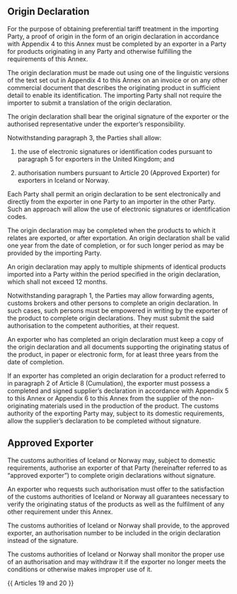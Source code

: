 ## Origin Declaration

For the purpose of obtaining preferential tariff treatment in the importing Party, a proof of origin in the form of an origin declaration in accordance with Appendix 4 to this Annex must be completed by an exporter in a Party for products originating in any Party and otherwise fulfilling the requirements of this Annex.

The origin declaration must be made out using one of the linguistic versions of the text set out in Appendix 4 to this Annex on an invoice or on any other commercial document that describes the originating product in sufficient detail to enable its identification. The importing Party shall not require the importer to submit a translation of the origin declaration.

The origin declaration shall bear the original signature of the exporter or the authorised representative under the exporter’s responsibility.

Notwithstanding paragraph 3, the Parties shall allow:


1. the use of electronic signatures or identification codes pursuant to paragraph 5 for exporters in the United Kingdom; and

2. authorisation numbers pursuant to Article 20 (Approved Exporter) for exporters in Iceland or Norway.

Each Party shall permit an origin declaration to be sent electronically and directly from the exporter in one Party to an importer in the other Party. Such an approach will allow the use of electronic signatures or identification codes.

The origin declaration may be completed when the products to which it relates are exported, or after exportation. An origin declaration shall be valid one year from the date of completion, or for such longer period as may be provided by the importing Party.

An origin declaration may apply to multiple shipments of identical products imported into a Party within the period specified in the origin declaration, which shall not exceed 12 months.

Notwithstanding paragraph 1, the Parties may allow forwarding agents, customs brokers and other persons to complete an origin declaration. In such cases, such persons must be empowered in writing by the exporter of the product to complete origin declarations. They must submit the said authorisation to the competent authorities, at their request.

An exporter who has completed an origin declaration must keep a copy of the origin declaration and all documents supporting the originating status of the product, in paper or electronic form, for at least three years from the date of completion.

If an exporter has completed an origin declaration for a product referred to in paragraph 2 of Article 8 (Cumulation), the exporter must possess a completed and signed supplier’s declaration in accordance with Appendix 5 to this Annex or Appendix 6 to this Annex from the supplier of the non-originating materials used in the production of the product. The customs authority of the exporting Party may, subject to its domestic requirements, allow the supplier’s declaration to be completed without signature.

## Approved Exporter

The customs authorities of Iceland or Norway may, subject to domestic requirements, authorise an exporter of that Party (hereinafter referred to as “approved exporter”) to complete origin declarations without signature.

An exporter who requests such authorisation must offer to the satisfaction of the customs authorities of Iceland or Norway all guarantees necessary to verify the originating status of the products as well as the fulfilment of any other requirement under this Annex.

The customs authorities of Iceland or Norway shall provide, to the approved exporter, an authorisation number to be included in the origin declaration instead of the signature.

The customs authorities of Iceland or Norway shall monitor the proper use of an authorisation and may withdraw it if the exporter no longer meets the conditions or otherwise makes improper use of it.

{{ Articles 19 and 20 }}
